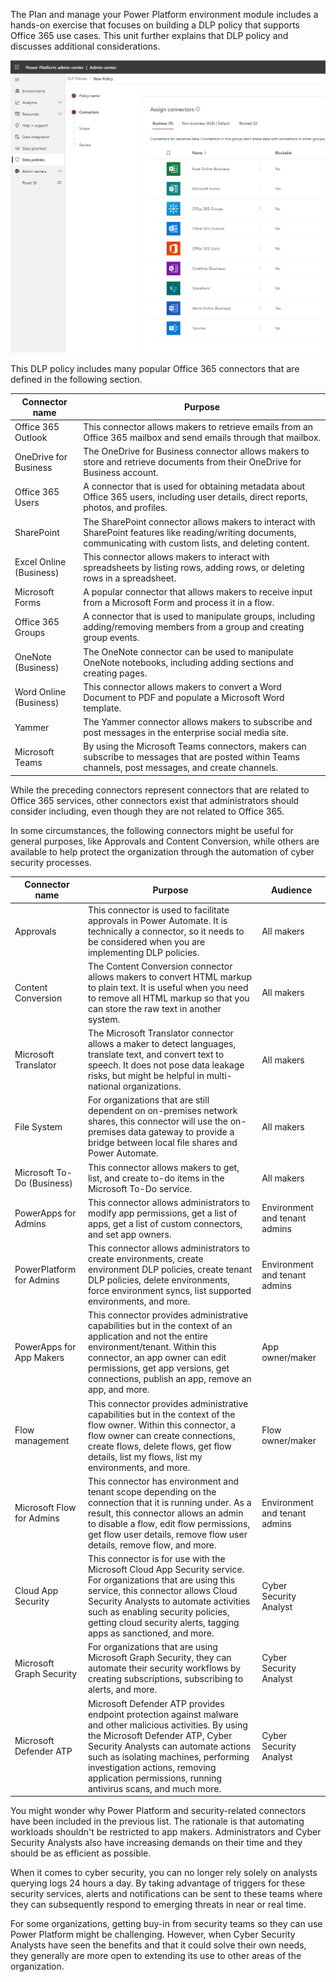 The Plan and manage your Power Platform environment module includes 
a hands-on exercise that focuses on building a DLP policy 
that supports Office 365 use cases. This unit further 
explains that DLP policy and discusses additional considerations.

![Office 365](../media/3-added-connectors-update.png)

This DLP policy includes many popular Office 365 connectors that are defined in the following section.


| Connector name          | Purpose                                                                                                                                                           |
|-------------------------|-------------------------------------------------------------------------------------------------------------------------------------------------------------------|
| Office 365 Outlook      | This connector allows makers to retrieve emails from an Office 365 mailbox and send emails through that mailbox.                                                  |
| OneDrive for Business   | The OneDrive for Business connector allows makers to store and retrieve documents from their OneDrive for Business account.                                       |
| Office 365 Users        | A connector that is used for obtaining metadata about Office 365 users, including user details, direct reports, photos, and profiles.                             |
| SharePoint              | The SharePoint connector allows makers to interact with SharePoint features like reading/writing documents, communicating with custom lists, and deleting content. |
| Excel Online (Business) | This connector allows makers to interact with spreadsheets by listing rows, adding rows, or deleting rows in a spreadsheet.                                        |
| Microsoft Forms         | A popular connector that allows makers to receive input from a Microsoft Form and process it in a flow.                                                           |
| Office 365 Groups       | A connector that is used to manipulate groups, including adding/removing members from a group and creating group events.                                                  |
| OneNote (Business)      | The OneNote connector can be used to manipulate OneNote notebooks, including adding sections and creating pages.                                                   |
| Word Online (Business)  | This connector allows makers to convert a Word Document to PDF and populate a Microsoft Word template.                                                            |
| Yammer                  | The Yammer connector allows makers to subscribe and post messages in the enterprise social media site.                                                            |
| Microsoft Teams         | By using the Microsoft Teams connectors, makers can subscribe to messages that are posted within Teams channels, post messages, and create channels.                            |

While the preceding connectors represent connectors that are related
to Office 365 services, other connectors exist that
administrators should consider including, even though they are not
related to Office 365. 

In some circumstances, the following connectors might be useful for general 
purposes, like Approvals and Content Conversion, while others are available 
to help protect the organization through the automation of cyber security 
processes.

 | Connector name             | Purpose                                                                                                                                                                                                                                                                                                                | Audience                      |
|----------------------------|------------------------------------------------------------------------------------------------------------------------------------------------------------------------------------------------------------------------------------------------------------------------------------------------------------------------|-------------------------------|
| Approvals                  | This connector is used to facilitate approvals in Power Automate. It is technically a connector, so it needs to be considered when you are implementing DLP policies.                                                                                                                                                           | All makers                    |
| Content Conversion         | The Content Conversion connector allows makers to convert HTML markup to plain text. It is useful when you need to remove all HTML markup so that you can store the raw text in another system.                                                                                                                 | All makers                    |
| Microsoft Translator       | The Microsoft Translator connector allows a maker to detect languages, translate text, and convert text to speech. It does not pose data leakage risks, but might be helpful in multi-national organizations.                                                                                                        | All makers                    |
| File System                | For organizations that are still dependent on on-premises network shares, this connector will use the on-premises data gateway to provide a bridge between local file shares and Power Automate.                                                                                                                     | All makers                    |
| Microsoft To-Do (Business) | This connector allows makers to get, list, and create to-do items in the Microsoft To-Do service.                                                                                                                                                                                                                       | All makers                    |
| PowerApps for Admins       | This connector allows administrators to modify app permissions, get a list of apps, get a list of custom connectors, and set app owners.                                                                                                                                                                                | Environment and tenant admins |
| PowerPlatform for Admins   | This connector allows administrators to create environments, create environment DLP policies, create tenant DLP policies, delete environments, force environment syncs, list supported environments, and more.                                                                                                          | Environment and tenant admins |
| PowerApps for App Makers   | This connector provides administrative capabilities but in the context of an application and not the entire environment/tenant. Within this connector, an app owner can edit permissions, get app versions, get connections, publish an app, remove an app, and more.                                                  | App owner/maker               |
| Flow management            | This connector provides administrative capabilities but in the context of the flow owner. Within this connector, a flow owner can create connections, create flows, delete flows, get flow details, list my flows, list my environments, and more.                                                                     | Flow owner/maker              |
| Microsoft Flow for Admins  | This connector has environment and tenant scope depending on the connection that it is running under. As a result, this connector allows an admin to disable a flow, edit flow permissions, get flow user details, remove flow user details, remove flow, and more.                                                   | Environment and tenant admins |
| Cloud App Security         | This connector is for use with the Microsoft Cloud App Security service. For organizations that are using this service, this connector allows Cloud Security Analysts to automate activities such as enabling security policies, getting cloud security alerts, tagging apps as sanctioned, and more.                   | Cyber Security Analyst        |
| Microsoft Graph Security   | For organizations that are using Microsoft Graph Security, they can automate their security workflows by creating subscriptions, subscribing to alerts, and more.                                                                                                                                                       | Cyber Security Analyst        |
| Microsoft Defender ATP     | Microsoft Defender ATP provides endpoint protection against malware and other malicious activities. By using the Microsoft Defender ATP, Cyber Security Analysts can automate actions such as isolating machines, performing investigation actions, removing application permissions, running antivirus scans, and much more. | Cyber Security Analyst        |

You might wonder why Power Platform and security-related connectors
have been included in the previous list. The rationale is that automating
workloads shouldn't be restricted to app makers. Administrators and Cyber
Security Analysts also have increasing demands on their time and they
should be as efficient as possible.

When it comes to cyber security, you can no longer rely solely on
analysts querying logs 24 hours a day. By taking advantage of triggers
for these security services, alerts and notifications can be sent to
these teams where they can subsequently respond to emerging threats in
near or real time. 

For some organizations, getting buy-in from security teams so they can use 
Power Platform might be challenging. However, when Cyber Security Analysts 
have seen the benefits and that it could solve their own needs, they generally are more 
open to extending its use to other areas of the organization.
